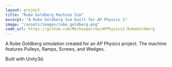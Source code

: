 ```yaml
---
layout: project
title: "Rube Goldberg Machine Sim"
excerpt: "A Rube Goldberg Sim built for AP Physics 1"
image: "/assets/images/rube_goldberg.png"
code_url: https://github.com/Mechasparrow/APPhysics1-RubeGoldberg 
---
```


<!-- Description -->

A Rube Goldberg simulation created for an AP Physics project. The machine features Pulleys, Ramps, Screws, and Wedges.

Built with Unity3d.
